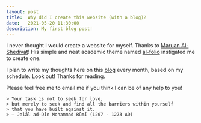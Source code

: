 ```yaml
---
layout: post
title:  Why did I create this website (with a blog)?
date:   2021-05-20 11:30:00
description: My first blog post!
---
```

I never thought I would create a website for myself. Thanks to <a href="https://www.cs.cmu.edu/~mshediva/" target="blank">Maruan Al-Shedivat</a>! His simple and neat academic theme named <a href="https://github.com/alshedivat/al-folio" target="blank">al-folio</a> instigated me to create one.

I plan to write my thoughts here on this <a href="https://sribooshan.github.io/blog/" target="blank">blog</a> every month, based on my schedule. Look out! Thanks for reading.

Please feel free me to email me if you think I can be of any help to you!


    > Your task is not to seek for love,
    > but merely to seek and find all the barriers within yourself
    > that you have built against it.
    > — Jalāl ad-Dīn Mohammad Rūmī (1207 - 1273 AD)


